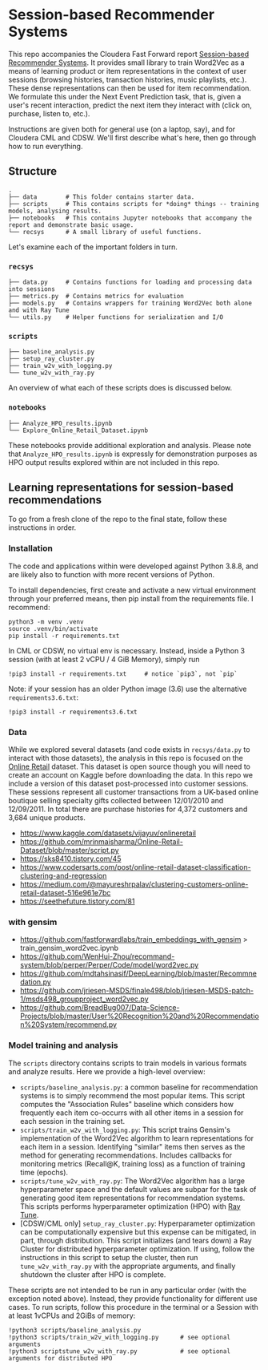 # Session-based Recommender Systems

This repo accompanies the Cloudera Fast Forward report [Session-based Recommender Systems](https://session-based-recommenders.fastforwardlabs.com/). It provides small library to train Word2Vec as a means of learning product or item representations in the context of user sessions (browsing histories, transaction histories, music playlists, etc.). These dense representations can then be used for item recommendation.  We formulate this under the Next Event Prediction task, that is, given a user's recent interaction, predict the next item they interact with (click on, purchase, listen to, etc.). 

Instructions are given both for general use (on a laptop, say), and for Cloudera CML and CDSW. We'll first describe what's here, then go through how to run everything.

## Structure
```
.
├── data        # This folder contains starter data.
├── scripts     # This contains scripts for *doing* things -- training models, analysing results.
├── notebooks   # This contains Jupyter notebooks that accompany the report and demonstrate basic usage.
└── recsys      # A small library of useful functions.
```
Let's examine each of the important folders in turn.


### `recsys`
```
├── data.py     # Contains functions for loading and processing data into sessions 
├── metrics.py  # Contains metrics for evaluation
├── models.py   # Contains wrappers for training Word2Vec both alone and with Ray Tune
└── utils.py    # Helper functions for serialization and I/O
```


### `scripts`
```
├── baseline_analysis.py     
├── setup_ray_cluster.py  
├── train_w2v_with_logging.py 
└── tune_w2v_with_ray.py    
```
An overview of what each of these scripts does is discussed below. 

### `notebooks`
```
├── Analyze_HPO_results.ipynb
└── Explore_Online_Retail_Dataset.ipynb    
```
These notebooks provide additional exploration and analysis. Please note that `Analyze_HPO_results.ipynb` is expressly for demonstration purposes as HPO output results explored within are not included in this repo. 

## Learning representations for session-based recommendations
To go from a fresh clone of the repo to the final state, follow these instructions in order.

### Installation
The code and applications within were developed against Python 3.8.8, and are likely also to function with more recent versions of Python.

To install dependencies, first create and activate a new virtual environment through your preferred means, then pip install from the requirements file. I recommend:

``` 
python3 -m venv .venv
source .venv/bin/activate
pip install -r requirements.txt
```

In CML or CDSW, no virtual env is necessary. Instead, inside a Python 3 session (with at least 2 vCPU / 4 GiB Memory), simply run

```
!pip3 install -r requirements.txt     # notice `pip3`, not `pip`
```

Note: if your session has an older Python image (3.6) use the alternative `requirements3.6.txt`:
```
!pip3 install -r requirements3.6.txt 
```

### Data

While we explored several datasets (and code exists in `recsys/data.py` to interact with those datasets), the analysis in this repo is focused on the [Online Retail](https://www.kaggle.com/vijayuv/onlineretail) dataset. This dataset is open source though you will need to create an account on Kaggle before downloading the data. In this repo we include a version of this dataset post-processed into customer sessions. These sessions represent all customer transactions from a UK-based online boutique selling specialty gifts collected between 12/01/2010 and 12/09/2011. In total there are purchase histories for 4,372 customers and 3,684 unique products. 

* https://www.kaggle.com/datasets/vijayuv/onlineretail
* https://github.com/mrinmaisharma/Online-Retail-Dataset/blob/master/script.py
* https://sks8410.tistory.com/45
* https://www.codersarts.com/post/online-retail-dataset-classification-clustering-and-regression
* https://medium.com/@mayureshrpalav/clustering-customers-online-retail-dataset-516e961e7bc
* https://seethefuture.tistory.com/81

### with gensim
* https://github.com/fastforwardlabs/train_embeddings_with_gensim > train_gensim_word2vec.ipynb
* https://github.com/WenHui-Zhou/recommand-system/blob/perper/Perper/Code/model/word2vec.py
* https://github.com/mdtahsinasif/DeepLearning/blob/master/Recommnedation.py
* https://github.com/jriesen-MSDS/finale498/blob/jriesen-MSDS-patch-1/msds498_groupproject_word2vec.py
* https://github.com/BreadBug007/Data-Science-Projects/blob/master/User%20Recognition%20and%20Recommendation%20System/recommend.py 

### Model training and analysis

The `scripts` directory contains scripts to train models in various formats and analyze results. Here we provide a high-level overview: 

* `scripts/baseline_analysis.py`: a common baseline for recommendation systems is to simply recommend the most popular items. This script computes the "Association Rules" baseline which considers how frequently each item co-occurrs with all other items in a session for each session in the training set. 
* `scripts/train_w2v_with_logging.py`: This script trains Gensim's implementation of the Word2Vec algorithm to learn representations for each item in a session. Identifying "similar" items then serves as the method for generating recommendations. Includes callbacks for monitoring metrics (Recall@K, training loss) as a function of training time (epochs). 
* `scripts/tune_w2v_with_ray.py`: The Word2Vec algorithm has a large hyperparameter space and the default values are subpar for the task of generating good item representations for recommendation systems. This scripts performs hyperparameter optimization (HPO) with [Ray Tune](https://docs.ray.io/en/master/tune/index.html). 
* [CDSW/CML only] `setup_ray_cluster.py`:  Hyperparameter optimization can be computationally expensive but this expense can be mitigated, in part, through distribution. This script initializes (and tears down) a Ray Cluster for distributed hyperparameter optimization. If using, follow the instructions in this script to setup the cluster, then run `tune_w2v_with_ray.py` with the appropriate arguments, and finally shutdown the cluster after HPO is complete. 


These scripts are not intended to be run in any particular order (with the exception noted above). Instead, they provide functionality for different use cases. To run scripts, follow this procedure in the terminal or a Session with at least 1vCPUs and 2GiBs of memory:

```
!python3 scripts/baseline_analysis.py
!python3 scripts/train_w2v_with_logging.py      # see optional arguments
!python3 scriptstune_w2v_with_ray.py            # see optional arguments for distributed HPO     
```

